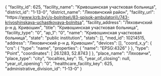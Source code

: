{
    "facility_id": 625,
    "facility_name": "Кривошинская участковая больница",
    "district_id": "1-13-0",
    "district_name": "Ляховичский район",
    "facility_url": "https:\/\/www.lcrb.by\/o-bolnitse\/83-spisok-ambulatorij\/743-krivoshinskaya-uchastkovaya-bolnitsa",
    "facility_address": "Ляховичский р-н д. Кривошин",
    "title": "Кривошинская участковая больница",
    "facility_type": "0",
    "ap_1": "0",
    "name": "Кривошинская участковая больница",
    "state": "public institution",
    "stats": [],
    "med_id": 10214515,
    "address": "Ляховичский р-н д. Кривошин",
    "devices": [],
    "coord_x_y": {
        "crs": {
            "type": "name",
            "properties": {
                "name": "EPSG:4326"
            }
        },
        "type": "Point",
        "coordinates": [
            26.1283,
            52.8743
        ]
    },
    "place_name": "Ляховичи",
    "place_type": "city",
    "localties_key": 15,
    "year_of_closing": null,
    "year_of_opening": "0",
    "healthcare_facility_key": 625,
    "administrative_division_id": "1-13-0"
}